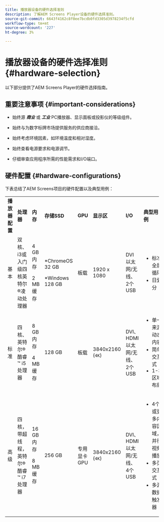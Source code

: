 ```yaml
---
title: 播放器设备的硬件选择准则
description: 了解AEM Screens Player设备的硬件选择准则。
source-git-commit: 6643f4162c8f0ee7bcdb0fd3305d3978234f5cfd
workflow-type: tm+mt
source-wordcount: '227'
ht-degree: 3%

---
```



# 播放器设备的硬件选择准则 {#hardware-selection}

以下部分提供了AEM Screens Player的硬件选择指南。

## 重要注意事项 {#important-considerations}

* 始终源 ***商业*** 或 ***工业*** PC播放器、显示面板或投影仪的等级组件。

* 始终与为数字标牌市场提供服务的供应商接洽。
* 始终考虑环境因素，如环境温度和相对湿度。
* 始终查看电源要求和电源调节。
* 仔细审查应用程序所需的性能需求和I/O端口。

## 硬件配置 {#hardware-configurations}

下表总结了AEM Screens项目的硬件配置以及典型用例：

<table>
 <tbody>
  <tr>
   <tr>
   <td><strong>播放器配置</strong></td>
   <td><strong>处理器</strong></td>
   <td><strong>内存</strong></td>
   <td><strong>存储SSD</strong></td>
   <td><strong>GPU</strong></td>
   <td><strong>显示区</strong></td>
   <td><strong>I/O</strong></td>
   <td><strong>典型用例</strong></td>
  </tr>
  <tr>
   <td>基本</td>
   <td>双核、i3或入门级四核英特尔®凌动处理器</td>
   <td><p>4 GB内存</p> <p>2 MB缓存</p> </td>
   <td><p>*ChromeOS 32 GB</p> <p>*Windows 128 GB</p> </td>
   <td>板载</td>
   <td>1920 x 1080</td>
   <td>DVI<br /> 以太网/无线、<br /> 2个USB</td>
   <td>
    <ul>
     <li>标准全屏循环<br /> </li>
     <li>日划分</li>
    </ul> </td>
  </tr>
  <tr>
   <td>标准</td>
   <td>四核、英特尔®酷睿™ i5处理器</td>
   <td><p>8 GB内存</p> <p>4 MB缓存</p> </td>
   <td>128 GB</td>
   <td>板载</td>
   <td>3840x2160 (<code>4K</code>)</td>
   <td>DVI、HDMI<br /> 以太网/无线、<br /> 2个USB</td>
   <td>
    <ul>
     <li>单一来源动态内容</li>
     <li>简单交互式</li>
     <li>1-3区域布局</li>
    </ul> </td>
  </tr>
  <tr>
   <td>高级</td>
   <td>四核，带超线程，英特尔®酷睿™ i7处理器</td>
   <td><p>16 GB内存</p> <p>8 MB缓存</p> </td>
   <td>256 GB</td>
   <td>专用显卡GPU</td>
   <td>3840x2160 (<code>4K</code>)</td>
   <td>DVI、HDMI<br /> 以太网/无线、<br /> 4个USB</td>
   <td>
    <ul>
     <li>4个或更多内容区域，并行视频播放</li>
     <li>多页交互式</li>
     <li>多源数据触发器</li>
    </ul> </td>
  </tr>
 </tbody>
</table>
